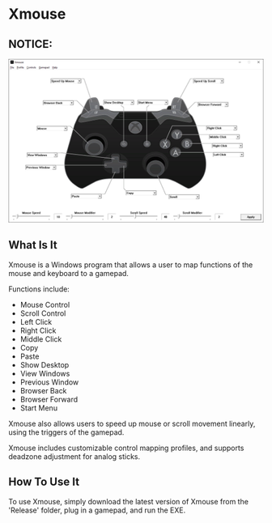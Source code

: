 # Xmouse
## NOTICE:
![alt text](https://github.com/harrisonmg/Xmouse/blob/master/Xmouse_Screencap.png)
## What Is It
Xmouse is a Windows program that allows a user to map functions of the mouse and keyboard to a gamepad.

Functions include:
- Mouse Control
- Scroll Control
- Left Click
- Right Click
- Middle Click
- Copy
- Paste
- Show Desktop
- View Windows
- Previous Window
- Browser Back
- Browser Forward
- Start Menu

Xmouse also allows users to speed up mouse or scroll movement linearly, using the triggers of the gamepad.

Xmouse includes customizable control mapping profiles, and supports deadzone adjustment for analog sticks.

## How To Use It
To use Xmouse, simply download the latest version of Xmouse from the 'Release' folder, plug in a gamepad, and run the EXE.

